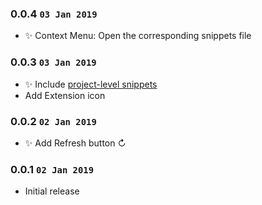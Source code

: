 ### 0.0.4 `03 Jan 2019`

- ✨ Context Menu: Open the corresponding snippets file

### 0.0.3 `03 Jan 2019`

- ✨ Include [project-level snippets](https://github.com/Microsoft/vscode/issues/8102#issuecomment-423476360)
-  Add Extension icon

### 0.0.2 `02 Jan 2019`

- ✨ Add Refresh button ↻

### 0.0.1 `02 Jan 2019`

- Initial release

